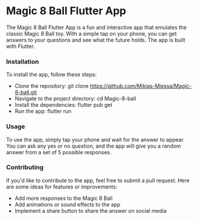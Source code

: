 # Magic 8 Ball Flutter App

The Magic 8 Ball Flutter App is a fun and interactive app that emulates the classic Magic 8 Ball toy. With a simple tap on your phone, you can get answers to your questions and see what the future holds. The app is built with Flutter.

### Installation
To install the app, follow these steps:

+ Clone the repository: git clone https://github.com/Mikias-Miessa/Magic-8-ball.git
+ Navigate to the project directory: cd Magic-8-ball
+ Install the dependencies: flutter pub get
+ Run the app: flutter run

### Usage
To use the app, simply tap your phone and wait for the answer to appear. You can ask any yes or no question, and the app will give you a random answer from a set of 5 possible responses.

### Contributing
If you'd like to contribute to the app, feel free to submit a pull request. Here are some ideas for features or improvements:

+ Add more responses to the Magic 8 Ball
+ Add animations or sound effects to the app
+ Implement a share button to share the answer on social media


